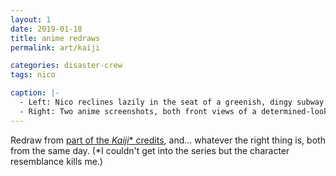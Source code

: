 ```yaml
---
layout: 1
date: 2019-01-18
title: anime redraws
permalink: art/kaiji

categories: disaster-crew
tags: nico
caption: |-
  - Left: Nico reclines lazily in the seat of a greenish, dingy subway.
  - Right: Two anime screenshots, both front views of a determined-looking guy, hand raised off to the side; one is from <i>Kaiji</i>, and the other is from [the "<b>100%</b> you are my fuckign girlfriend" meme](https://i.kym-cdn.com/photos/images/original/000/668/747/a7c.png). Below these is a sketch of Nico making a similar face+pose. It is very stupid.
---
```

Redraw from [part of the <i>Kaiji</i>\* credits](https://www.youtube.com/watch?v=qEHcjRpWV0s), and... whatever the right thing is, both from the same day. (\*I couldn't get into the series but the character resemblance kills me.)